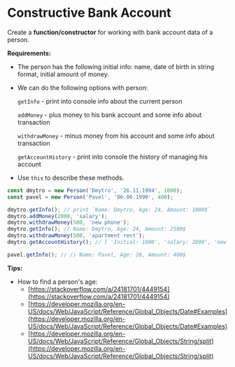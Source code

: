 # Constructive Bank Account

Create a **function/constructor** for working with bank account data of a person.

**Requirements:**

- The person has the following initial info: name, date of birth in string format, initial amount of money.
- We can do the following options with person:

    `getInfo` - print into console info about the current person

    `addMoney` - plus money to his bank account and some info about transaction

    `withdrawMoney` - minus money from his account and some info about transaction

    `getAccountHistory` - print into console the history of managing his account

- Use `this` to describe these methods.


```js
const dmytro = new Person('Dmytro', '26.11.1994', 1000);
const pavel = new Person('Pavel', '06.06.1990', 400);

dmytro.getInfo(); // print `Name: Dmytro, Age: 24, Amount: 1000$`
dmytro.addMoney(2000, 'salary');
dmytro.withdrawMoney(500, 'new phone');
dmytro.getInfo(); // Name: Dmytro, Age: 24, Amount: 2500$
dmytro.withdrawMoney(500, 'apartment rent');
dmytro.getAccountHistory(); // [ 'Initial: 1000', 'salary: 2000', 'new phone: -500', 'apartment rent: -500']

pavel.getInfo(); // // Name: Pavel, Age: 28, Amount: 400$
```

**Tips:**

- How to find a person's age:
    - [https://stackoverflow.com/a/24181701/4449154](https://stackoverflow.com/a/24181701/4449154)
    - [https://developer.mozilla.org/en-US/docs/Web/JavaScript/Reference/Global_Objects/Date#Examples](https://developer.mozilla.org/en-US/docs/Web/JavaScript/Reference/Global_Objects/Date#Examples)
    - [https://developer.mozilla.org/en-US/docs/Web/JavaScript/Reference/Global_Objects/String/split](https://developer.mozilla.org/en-US/docs/Web/JavaScript/Reference/Global_Objects/String/split)
